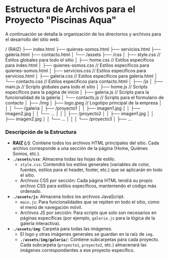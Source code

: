 # Estructura de Archivos para el Proyecto "Piscinas Aqua"

A continuación se detalla la organización de los directorios y archivos para el desarrollo del sitio web.

/ (RAIZ)
├── index.html
├── quienes-somos.html
├── servicios.html
├── galeria.html
├── contacto.html
│
└── /assets
├── /css
│   ├── style.css         // Estilos globales para todo el sitio
│   ├── home.css          // Estilos específicos para index.html
│   ├── quienes-somos.css // Estilos específicos para quienes-somos.html
│   ├── servicios.css     // Estilos específicos para servicios.html
│   ├── galeria.css       // Estilos específicos para galeria.html
│   └── contacto.css      // Estilos específicos para contacto.html
│
├── /js
│   ├── main.js           // Scripts globales para todo el sitio
│   ├── home.js           // Scripts específicos para la página de inicio
│   ├── galeria.js        // Scripts para la funcionalidad de la galería
│   └── contacto.js       // Scripts para el formulario de contacto
│
├── /img
│   ├── logo.jpeg         // Logotipo principal de la empresa
│   │
│   └── /galeria
│       ├── /proyecto1
│       │   ├── imagen1.jpg
│       │   ├── imagen2.jpg
│       │   └── ...
│       │
│       ├── /proyecto2
│       │   ├── imagen1.jpg
│       │   ├── imagen2.jpg
│       │   └── ...
│       │
│       └── /proyecto3
│           ├── ...


### **Descripción de la Estructura**

* **RAIZ (`/`)**: Contiene todos los archivos HTML principales del sitio. Cada archivo corresponde a una sección de la página (Home, Quiénes Somos, etc.).
* **`./assets/css`**: Almacena todas las hojas de estilo.
    * `style.css`: Contendrá los estilos generales (variables de color, fuentes, estilos para el header, footer, etc.) que se aplicarán en todo el sitio.
    * Archivos CSS por sección: Cada página HTML tendrá su propio archivo CSS para estilos específicos, manteniendo el código más ordenado.
* **`./assets/js`**: Almacena todos los archivos JavaScript.
    * `main.js`: Para funcionalidades que se repiten en todo el sitio, como el menú de navegación móvil.
    * Archivos JS por sección: Para scripts que solo son necesarios en páginas específicas (por ejemplo, `galeria.js` para la lógica de la galería interactiva).
* **`./assets/img`**: Carpeta para todas las imágenes.
    * El logo y otras imágenes generales se guardan en la raíz de `img`.
    * **`./assets/img/galeria/`**: Contiene subcarpetas para cada proyecto. Cada subcarpeta (`proyecto1`, `proyecto2`, etc.) almacenará las imágenes correspondientes a ese proyecto específico.